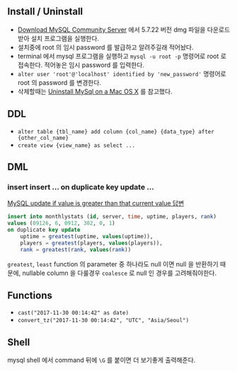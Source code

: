 ## Install / Uninstall

* [Download MySQL Community Server](https://dev.mysql.com/downloads/mysql/) 에서 5.7.22 버전 dmg 파일을 다운로드받아 설치 프로그램을 실행한다.
* 설치중에 root 의 임시 password 를 발급하고 알려주길래 적어놨다.
* terminal 에서 mysql 프로그램을 실행하고 `mysql -u root -p` 명령어로 root 로 접속한다. 적어놓은 임시 password 를 입력한다.
* `alter user 'root'@'localhost' identified by 'new_password'` 명령어로 root 의 password 를 변경한다.
* 삭제할때는 [Uninstall MySql on a Mac OS X](https://community.jaspersoft.com/wiki/uninstall-mysql-mac-os-x) 를 참고했다.

## DDL

* `alter table {tbl_name} add column {col_name} {data_type} after {other_col_name}`
* `create view {view_name} as select ...`

## DML

### insert insert ... on duplicate key update ...

[MySQL update if value is greater than that current value 답변](https://stackoverflow.com/a/10081527)

```sql
insert into monthlystats (id, server, time, uptime, players, rank) 
values (09126, 6, 0912, 302, 0, 1) 
on duplicate key update 
    uptime = greatest(uptime, values(uptime)), 
    players = greatest(players, values(players)),
    rank = greatest(rank, values(rank))
```

`greatest`, `least` function 의 parameter 중 하나라도 null 이면 null 을 반환하기 때문에, nullable column 을 다룰경우 `coalesce` 로 null 인 경우를 고려해줘야한다.

## Functions

* `cast("2017-11-30 00:14:42" as date)`
* `convert_tz("2017-11-30 00:14:42", "UTC", "Asia/Seoul")`

## Shell

mysql shell 에서 command 뒤에 `\G` 를 붙이면 더 보기좋게 출력해준다.

